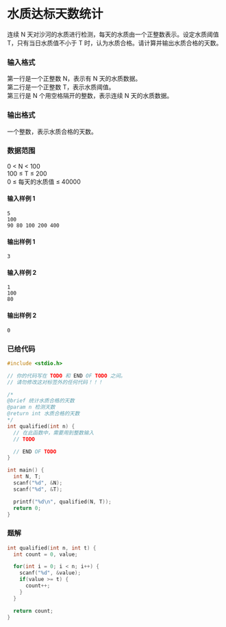 # 水质达标天数统计

连续 N 天对沙河的水质进行检测，每天的水质由一个正整数表示。设定水质阈值 T，只有当日水质值不小于 T 时，认为水质合格。请计算并输出水质合格的天数。

### 输入格式

第一行是一个正整数 N，表示有 N 天的水质数据。  
第二行是一个正整数 T，表示水质阈值。  
第三行是 N 个用空格隔开的整数，表示连续 N 天的水质数据。

### 输出格式

一个整数，表示水质合格的天数。

### 数据范围

0 < N < 100  
100 ≤ T ≤ 200  
0 ≤ 每天的水质值 ≤ 40000

#### 输入样例 1

```
5
100
90 80 100 200 400
```

#### 输出样例 1

```
3
```

#### 输入样例 2

```
1
100
80
```

#### 输出样例 2

```
0
```

### 已给代码

```c
#include <stdio.h>

// 你的代码写在 TODO 和 END OF TODO 之间。
// 请勿修改这对标签外的任何代码！！！

/*
@brief 统计水质合格的天数
@param n 检测天数
@return int 水质合格的天数
*/
int qualified(int n) {
  // 在此函数中，需要用到整数输入
  // TODO

  // END OF TODO
}

int main() {
  int N, T;
  scanf("%d", &N);
  scanf("%d", &T);

  printf("%d\n", qualified(N, T));
  return 0;
}
```

### 题解

```c
int qualified(int n, int t) {
  int count = 0, value;

  for(int i = 0; i < n; i++) {
    scanf("%d", &value);
    if(value >= t) {
      count++;
    }
  }

  return count;
}
```
